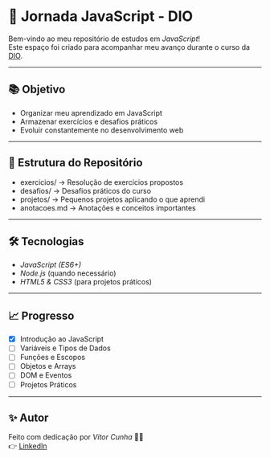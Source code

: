 # 🚀 Jornada JavaScript - DIO

Bem-vindo ao meu repositório de estudos em *JavaScript*!  
Este espaço foi criado para acompanhar meu avanço durante o curso da [DIO](https://www.dio.me/).

---

## 📚 Objetivo
- Organizar meu aprendizado em JavaScript
- Armazenar exercícios e desafios práticos
- Evoluir constantemente no desenvolvimento web

---

## 📂 Estrutura do Repositório
- exercicios/ → Resolução de exercícios propostos
- desafios/ → Desafios práticos do curso
- projetos/ → Pequenos projetos aplicando o que aprendi
- anotacoes.md → Anotações e conceitos importantes

---

## 🛠️ Tecnologias
- *JavaScript (ES6+)*
- *Node.js* (quando necessário)
- *HTML5 & CSS3* (para projetos práticos)

---

## 📈 Progresso
- [x] Introdução ao JavaScript  
- [ ] Variáveis e Tipos de Dados  
- [ ] Funções e Escopos  
- [ ] Objetos e Arrays  
- [ ] DOM e Eventos  
- [ ] Projetos Práticos  

---

## ✨ Autor
Feito com dedicação por *Vitor Cunha* 👨‍💻  
👉 [LinkedIn](https://www.linkedin.com/in/vitorcunhajava/) 
